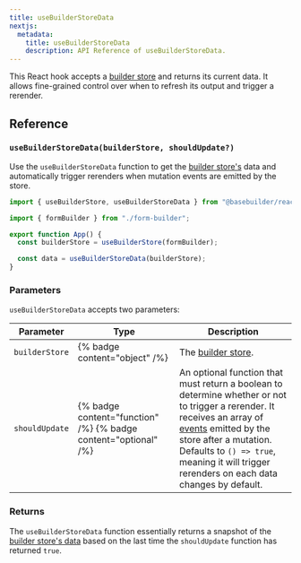 ```yaml
---
title: useBuilderStoreData
nextjs:
  metadata:
    title: useBuilderStoreData
    description: API Reference of useBuilderStoreData.
---
```


This React hook accepts a [builder store](/docs/api/react/use-builder-store) and returns its current data. It allows fine-grained control over when to refresh its output and trigger a rerender.

## Reference

### `useBuilderStoreData(builderStore, shouldUpdate?)`

Use the `useBuilderStoreData` function to get the [builder store's](/docs/api/react/use-builder-store) data and automatically trigger rerenders when mutation events are emitted by the store.

```typescript
import { useBuilderStore, useBuilderStoreData } from "@basebuilder/react";

import { formBuilder } from "./form-builder";

export function App() {
  const builderStore = useBuilderStore(formBuilder);

  const data = useBuilderStoreData(builderStore);
}
```

### Parameters

`useBuilderStoreData` accepts two parameters:

| Parameter      | Type                                                            | Description                                                                                                                                                                                                                                                                                                    |
| -------------- | --------------------------------------------------------------- | -------------------------------------------------------------------------------------------------------------------------------------------------------------------------------------------------------------------------------------------------------------------------------------------------------------- |
| `builderStore` | {% badge content="object" /%}                                   | The [builder store](/docs/api/react/use-builder-store).                                                                                                                                                                                                                                                           |
| `shouldUpdate` | {% badge content="function" /%} {% badge content="optional" /%} | An optional function that must return a boolean to determine whether or not to trigger a rerender. It receives an array of [events](/docs/api/create-builder-store#events) emitted by the store after a mutation. Defaults to `() => true`, meaning it will trigger rerenders on each data changes by default. |

### Returns

The `useBuilderStoreData` function essentially returns a snapshot of the [builder store's data](/docs/api/create-builder-store#data) based on the last time the `shouldUpdate` function has returned `true`.
